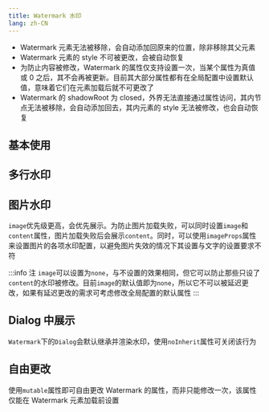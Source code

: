 ```yaml
---
title: Watermark 水印
lang: zh-CN
---
```


- Watermark 元素无法被移除，会自动添加回原来的位置，除非移除其父元素
- Watermark 元素的 style 不可被更改，会被自动恢复
- 为防止内容被修改，Watermark 的属性仅支持设置一次，当某个属性为真值或 0 之后，其不会再被更新。目前其大部分属性都有在全局配置中设置默认值，意味着它们在元素加载后就不可更改了
- Watermark 的 shadowRoot 为 closed，外界无法直接通过属性访问，其内节点无法被移除，会自动添加回去，其内元素的 style 无法被修改，也会自动恢复

## 基本使用

<!-- @Code:basicUsage -->

## 多行水印

<!-- @Code:multipleLines -->

## 图片水印

`image`优先级更高，会优先展示。为防止图片加载失败，可以同时设置`image`和`content`属性，图片加载失败后会展示`content`。同时，可以使用`imageProps`属性来设置图片的各项水印配置，以避免图片失效的情况下其设置与文字的设置要求不符

<!-- @Code:withImage -->

:::info 注
`image`可以设置为`none`，与不设置的效果相同，但它可以防止那些只设了`content`的水印被修改。目前`image`的默认值即为`none`，所以它不可以被延迟更改，如果有延迟更改的需求可考虑修改全局配置的默认属性
:::

## Dialog 中展示

`Watermark`下的`Dialog`会默认继承并渲染水印，使用`noInherit`属性可关闭该行为

<!-- @Code:showInDialog -->

## 自由更改

使用`mutable`属性即可自由更改 Watermark 的属性，而非只能修改一次，该属性仅能在 Watermark 元素加载前设置

<!-- @Code:mutable -->
